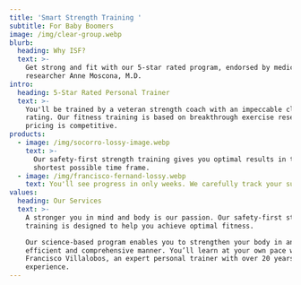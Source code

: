 ```yaml
---
title: 'Smart Strength Training '
subtitle: For Baby Boomers
image: /img/clear-group.webp
blurb:
  heading: Why ISF?
  text: >-
    Get strong and fit with our 5-star rated program, endorsed by medical
    researcher Anne Moscona, M.D.
intro:
  heading: 5-Star Rated Personal Trainer
  text: >-
    You'll be trained by a veteran strength coach with an impeccable client
    rating. Our fitness training is based on breakthrough exercise research. Our
    pricing is competitive. 
products:
  - image: /img/socorro-lossy-image.webp
    text: >-
      Our safety-first strength training gives you optimal results in the
      shortest possible time frame.
  - image: /img/francisco-fernand-lossy.webp
    text: You'll see progress in only weeks. We carefully track your success.
values:
  heading: Our Services
  text: >-
    A stronger you in mind and body is our passion. Our safety-first strength
    training is designed to help you achieve optimal fitness.

    Our science-based program enables you to strengthen your body in an
    efficient and comprehensive manner. You’ll learn at your own pace with
    Francisco Villalobos, an expert personal trainer with over 20 years of
    experience.
---
```


